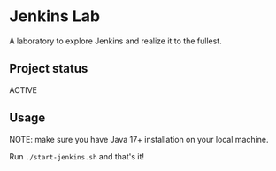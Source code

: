 # Jenkins Lab

A laboratory to explore Jenkins and realize it to the fullest.

## Project status

ACTIVE

## Usage

NOTE: make sure you have Java 17+ installation on your local machine.

Run `./start-jenkins.sh` and that's it!
